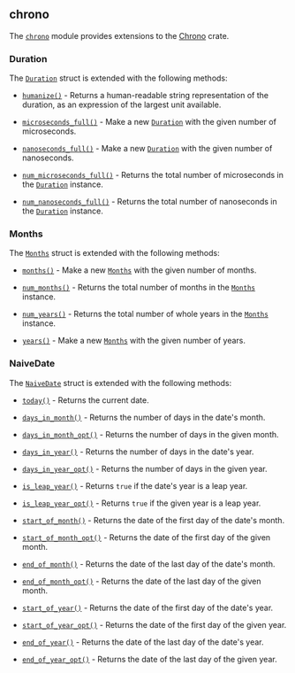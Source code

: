 ## chrono

[`Duration`]: https://docs.rs/chrono/latest/chrono/struct.Duration.html
[`Months`]:   https://docs.rs/chrono/latest/chrono/struct.Months.html

The [`chrono`](https://docs.rs/rubedo/latest/rubedo/chrono/index.html) module
provides extensions to the [Chrono](https://crates.io/crates/chrono) crate.

### Duration

The [`Duration`][] struct is extended with the following methods:

  - [`humanize()`](https://docs.rs/rubedo/latest/rubedo/chrono/trait.DurationExt.html#tymethod.humanize) -
    Returns a human-readable string representation of the duration, as an
    expression of the largest unit available.

  - [`microseconds_full()`](https://docs.rs/rubedo/latest/rubedo/chrono/trait.DurationExt.html#tymethod.microseconds_full) -
    Make a new [`Duration`][] with the given number of microseconds.

  - [`nanoseconds_full()`](https://docs.rs/rubedo/latest/rubedo/chrono/trait.DurationExt.html#tymethod.nanoseconds_full) -
    Make a new [`Duration`][] with the given number of nanoseconds.

  - [`num_microseconds_full()`](https://docs.rs/rubedo/latest/rubedo/chrono/trait.DurationExt.html#tymethod.num_microseconds_full) -
    Returns the total number of microseconds in the [`Duration`][] instance.

  - [`num_nanoseconds_full()`](https://docs.rs/rubedo/latest/rubedo/chrono/trait.DurationExt.html#tymethod.num_nanoseconds_full) -
    Returns the total number of nanoseconds in the [`Duration`][] instance.

### Months

The [`Months`][] struct is extended with the following methods:

  - [`months()`](https://docs.rs/rubedo/latest/rubedo/chrono/trait.MonthsExt.html#tymethod.months) -
    Make a new [`Months`][] with the given number of months.

  - [`num_months()`](https://docs.rs/rubedo/latest/rubedo/chrono/trait.DurationExt.html#tymethod.num_months) -
    Returns the total number of months in the [`Months`][] instance.

  - [`num_years()`](https://docs.rs/rubedo/latest/rubedo/chrono/trait.DurationExt.html#tymethod.num_years) -
    Returns the total number of whole years in the [`Months`][] instance.

  - [`years()`](https://docs.rs/rubedo/latest/rubedo/chrono/trait.MonthsExt.html#tymethod.years) -
    Make a new [`Months`][] with the given number of years.

### NaiveDate

The [`NaiveDate`](https://docs.rs/chrono/latest/chrono/naive/struct.NaiveDate.html)
struct is extended with the following methods:

  - [`today()`](https://docs.rs/rubedo/latest/rubedo/chrono/trait.NaiveDateExt.html#tymethod.today) -
    Returns the current date.

  - [`days_in_month()`](https://docs.rs/rubedo/latest/rubedo/chrono/trait.NaiveDateExt.html#tymethod.days_in_month) -
    Returns the number of days in the date's month.

  - [`days_in_month_opt()`](https://docs.rs/rubedo/latest/rubedo/chrono/trait.NaiveDateExt.html#tymethod.days_in_month_opt) -
    Returns the number of days in the given month.

  - [`days_in_year()`](https://docs.rs/rubedo/latest/rubedo/chrono/trait.NaiveDateExt.html#tymethod.days_in_year) -
    Returns the number of days in the date's year.

  - [`days_in_year_opt()`](https://docs.rs/rubedo/latest/rubedo/chrono/trait.NaiveDateExt.html#tymethod.days_in_year_opt) -
    Returns the number of days in the given year.

  - [`is_leap_year()`](https://docs.rs/rubedo/latest/rubedo/chrono/trait.NaiveDateExt.html#tymethod.is_leap_year) -
    Returns `true` if the date's year is a leap year.

  - [`is_leap_year_opt()`](https://docs.rs/rubedo/latest/rubedo/chrono/trait.NaiveDateExt.html#tymethod.is_leap_year_opt) -
    Returns `true` if the given year is a leap year.

  - [`start_of_month()`](https://docs.rs/rubedo/latest/rubedo/chrono/trait.NaiveDateExt.html#tymethod.start_of_month) -
    Returns the date of the first day of the date's month.

  - [`start_of_month_opt()`](https://docs.rs/rubedo/latest/rubedo/chrono/trait.NaiveDateExt.html#tymethod.start_of_month_opt) -
    Returns the date of the first day of the given month.

  - [`end_of_month()`](https://docs.rs/rubedo/latest/rubedo/chrono/trait.NaiveDateExt.html#tymethod.end_of_month) -
    Returns the date of the last day of the date's month.

  - [`end_of_month_opt()`](https://docs.rs/rubedo/latest/rubedo/chrono/trait.NaiveDateExt.html#tymethod.end_of_month_opt) -
    Returns the date of the last day of the given month.

  - [`start_of_year()`](https://docs.rs/rubedo/latest/rubedo/chrono/trait.NaiveDateExt.html#tymethod.start_of_year) -
    Returns the date of the first day of the date's year.

  - [`start_of_year_opt()`](https://docs.rs/rubedo/latest/rubedo/chrono/trait.NaiveDateExt.html#tymethod.start_of_year_opt) -
    Returns the date of the first day of the given year.

  - [`end_of_year()`](https://docs.rs/rubedo/latest/rubedo/chrono/trait.NaiveDateExt.html#tymethod.end_of_year) -
    Returns the date of the last day of the date's year.

  - [`end_of_year_opt()`](https://docs.rs/rubedo/latest/rubedo/chrono/trait.NaiveDateExt.html#tymethod.end_of_year_opt) -
    Returns the date of the last day of the given year.


